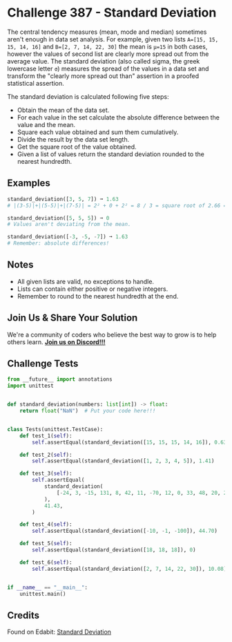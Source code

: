 # Challenge 387 - Standard Deviation

The central tendency measures (mean, mode and median) sometimes aren't enough in data set analysis. For example, given two lists `A=[15, 15, 15, 14, 16]` and `B=[2, 7, 14, 22, 30]` the mean is `μ=15` in both cases, however the values of second list are clearly more spread out from the average value. The standard deviation (also called sigma, the greek lowercase letter `σ`) measures the spread of the values in a data set and transform the "clearly more spread out than" assertion in a proofed statistical assertion.

The standard deviation is calculated following five steps:

- Obtain the mean of the data set.
- For each value in the set calculate the absolute difference between the value and the mean.
- Square each value obtained and sum them cumulatively.
- Divide the result by the data set length.
- Get the square root of the value obtained.
- Given a list of values return the standard deviation rounded to the nearest hundredth.

## Examples
```python
standard_deviation([3, 5, 7]) ➞ 1.63
# |(3-5)|+|(5-5)|+|(7-5)| = 2² + 0 + 2² = 8 / 3 = square root of 2.66 = 1.63

standard_deviation([5, 5, 5]) ➞ 0
# Values aren't deviating from the mean.

standard_deviation([-3, -5, -7]) ➞ 1.63
# Remember: absolute differences!
```
## Notes

- All given lists are valid, no exceptions to handle.
- Lists can contain either positive or negative integers.
- Remember to round to the nearest hundredth at the end.

## Join Us & Share Your Solution

We're a community of coders who believe the best way to grow is to help others learn. **[Join us on Discord!!!]("https"://discord.gg/sfHykntuGy)**

## Challenge Tests
```python
from __future__ import annotations
import unittest


def standard_deviation(numbers: list[int]) -> float:
    return float("NaN")  # Put your code here!!!


class Tests(unittest.TestCase):
    def test_1(self):
        self.assertEqual(standard_deviation([15, 15, 15, 14, 16]), 0.63)

    def test_2(self):
        self.assertEqual(standard_deviation([1, 2, 3, 4, 5]), 1.41)

    def test_3(self):
        self.assertEqual(
            standard_deviation(
                [-24, 3, -15, 131, 8, 42, 11, -70, 12, 0, 33, 48, 20, 20, 20]
            ),
            41.43,
        )

    def test_4(self):
        self.assertEqual(standard_deviation([-10, -1, -100]), 44.70)

    def test_5(self):
        self.assertEqual(standard_deviation([18, 18, 18]), 0)

    def test_6(self):
        self.assertEqual(standard_deviation([2, 7, 14, 22, 30]), 10.08)


if __name__ == "__main__":
    unittest.main()
```
## Credits

Found on Edabit: [Standard Deviation](https://edabit.com/challenge/frC4AdY2u4tm9aTRz)
